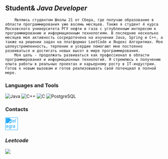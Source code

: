 ## Student& *Java Developer*

        Являюсь студентом Школы 21 от Сбера, где получаю образование в области программирования уже восемь месяцев. Также я студент 4 курса Московского университета РГУ нефти и газа с углубленным интересом к программированию и информационным технологиям. В последние несколько месяцев моя активность сосредоточена на изучении Java, Spring и C++, а также на решении задач на платформах LeetCode и Яндекс Алгоритмах. Моя целеустремленность, терпение и усердие помогают мне постоянно развиваться и достигать новых высот в мире программирования.
        Моя цель - продолжать развиваться как профессионал в области программирования и информационных технологий. Я стремлюсь к получению опыта работы в реальных проектах и карьерному росту в IT-индустрии. Готов к новым вызовам и готов реализовывать свой потенциал в полной мере.


### Languages and Tools
![Java](https://ziadoua.github.io/m3-Markdown-Badges/badges/Java/java1.svg)
![C++](https://ziadoua.github.io/m3-Markdown-Badges/badges/C++/c++1.svg)
![C](https://ziadoua.github.io/m3-Markdown-Badges/badges/C/c1.svg)
![PostgreSQL](https://ziadoua.github.io/m3-Markdown-Badges/badges/PostgreSQL/postgresql1.svg)


### Contacts
[<img src='https://cdn.jsdelivr.net/npm/simple-icons@3.0.1/icons/telegram.svg' alt='telegram' height='40' style='filter: invert(40%) sepia(95%) saturate(2410%) hue-rotate(179deg) brightness(102%) contrast(103%);'>](https://t.me/Gazssha)


### *Leetcode*

![](https://leetcard.jacoblin.cool/gazsha?theme=wtf&font=Dancing_Script&border=0&radius=20)

